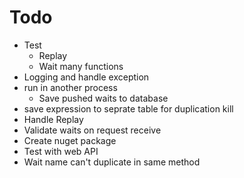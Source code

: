 ﻿# Todo
* Test
	* Replay
	* Wait many functions
* Logging and handle exception
* run in another process
	* Save pushed waits to database
* save expression to seprate table for duplication kill
* Handle Replay
* Validate waits on request receive
* Create nuget package
* Test with web API
* Wait name can't duplicate in same method

